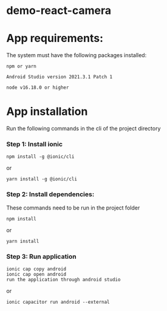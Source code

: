 # demo-react-camera

# App requirements:

The system must have the following packages installed:

```
npm or yarn
```
```
Android Studio version 2021.3.1 Patch 1
```
```
node v16.18.0 or higher
```
# App installation

Run the following commands in the cli of the project directory 

### Step 1: Install ionic

```
npm install -g @ionic/cli
```
or
```
yarn install -g @ionic/cli
```


### Step 2: Install dependencies: 
These commands need to be run in the project folder
```
npm install 
```
or
```
yarn install
```
### Step 3: Run application

```
ionic cap copy android
ionic cap open android
run the application through android studio
```
or
```
ionic capacitor run android --external
```
